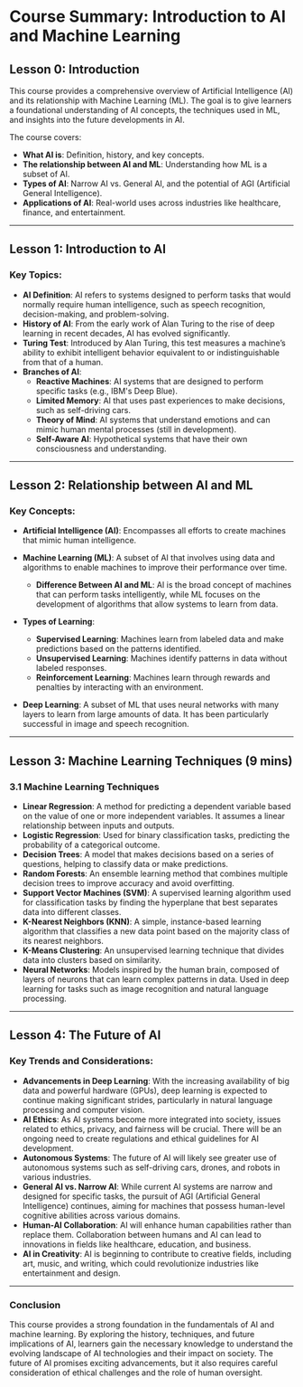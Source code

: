 # Course Summary: Introduction to AI and Machine Learning

## Lesson 0: Introduction

This course provides a comprehensive overview of Artificial Intelligence (AI) and its relationship with Machine Learning (ML). The goal is to give learners a foundational understanding of AI concepts, the techniques used in ML, and insights into the future developments in AI.

The course covers:
- **What AI is**: Definition, history, and key concepts.
- **The relationship between AI and ML**: Understanding how ML is a subset of AI.
- **Types of AI**: Narrow AI vs. General AI, and the potential of AGI (Artificial General Intelligence).
- **Applications of AI**: Real-world uses across industries like healthcare, finance, and entertainment.

---

## Lesson 1: Introduction to AI

### Key Topics:
- **AI Definition**: AI refers to systems designed to perform tasks that would normally require human intelligence, such as speech recognition, decision-making, and problem-solving.
- **History of AI**: From the early work of Alan Turing to the rise of deep learning in recent decades, AI has evolved significantly.
- **Turing Test**: Introduced by Alan Turing, this test measures a machine’s ability to exhibit intelligent behavior equivalent to or indistinguishable from that of a human.
- **Branches of AI**:
  - **Reactive Machines**: AI systems that are designed to perform specific tasks (e.g., IBM's Deep Blue).
  - **Limited Memory**: AI that uses past experiences to make decisions, such as self-driving cars.
  - **Theory of Mind**: AI systems that understand emotions and can mimic human mental processes (still in development).
  - **Self-Aware AI**: Hypothetical systems that have their own consciousness and understanding.

---

## Lesson 2: Relationship between AI and ML

### Key Concepts:
- **Artificial Intelligence (AI)**: Encompasses all efforts to create machines that mimic human intelligence.
- **Machine Learning (ML)**: A subset of AI that involves using data and algorithms to enable machines to improve their performance over time.
  - **Difference Between AI and ML**: AI is the broad concept of machines that can perform tasks intelligently, while ML focuses on the development of algorithms that allow systems to learn from data.
- **Types of Learning**:
  - **Supervised Learning**: Machines learn from labeled data and make predictions based on the patterns identified.
  - **Unsupervised Learning**: Machines identify patterns in data without labeled responses.
  - **Reinforcement Learning**: Machines learn through rewards and penalties by interacting with an environment.

- **Deep Learning**: A subset of ML that uses neural networks with many layers to learn from large amounts of data. It has been particularly successful in image and speech recognition.

---

## Lesson 3: Machine Learning Techniques (9 mins)

### 3.1 Machine Learning Techniques

- **Linear Regression**: A method for predicting a dependent variable based on the value of one or more independent variables. It assumes a linear relationship between inputs and outputs.
- **Logistic Regression**: Used for binary classification tasks, predicting the probability of a categorical outcome.
- **Decision Trees**: A model that makes decisions based on a series of questions, helping to classify data or make predictions.
- **Random Forests**: An ensemble learning method that combines multiple decision trees to improve accuracy and avoid overfitting.
- **Support Vector Machines (SVM)**: A supervised learning algorithm used for classification tasks by finding the hyperplane that best separates data into different classes.
- **K-Nearest Neighbors (KNN)**: A simple, instance-based learning algorithm that classifies a new data point based on the majority class of its nearest neighbors.
- **K-Means Clustering**: An unsupervised learning technique that divides data into clusters based on similarity.
- **Neural Networks**: Models inspired by the human brain, composed of layers of neurons that can learn complex patterns in data. Used in deep learning for tasks such as image recognition and natural language processing.

---

## Lesson 4: The Future of AI

### Key Trends and Considerations:
- **Advancements in Deep Learning**: With the increasing availability of big data and powerful hardware (GPUs), deep learning is expected to continue making significant strides, particularly in natural language processing and computer vision.
- **AI Ethics**: As AI systems become more integrated into society, issues related to ethics, privacy, and fairness will be crucial. There will be an ongoing need to create regulations and ethical guidelines for AI development.
- **Autonomous Systems**: The future of AI will likely see greater use of autonomous systems such as self-driving cars, drones, and robots in various industries.
- **General AI vs. Narrow AI**: While current AI systems are narrow and designed for specific tasks, the pursuit of AGI (Artificial General Intelligence) continues, aiming for machines that possess human-level cognitive abilities across various domains.
- **Human-AI Collaboration**: AI will enhance human capabilities rather than replace them. Collaboration between humans and AI can lead to innovations in fields like healthcare, education, and business.
- **AI in Creativity**: AI is beginning to contribute to creative fields, including art, music, and writing, which could revolutionize industries like entertainment and design.

---

### Conclusion

This course provides a strong foundation in the fundamentals of AI and machine learning. By exploring the history, techniques, and future implications of AI, learners gain the necessary knowledge to understand the evolving landscape of AI technologies and their impact on society. The future of AI promises exciting advancements, but it also requires careful consideration of ethical challenges and the role of human oversight.
